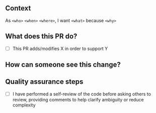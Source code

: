<!-- NOTE: Please delete items that aren't relevant for this pull request -->

## Context

As `<who>` `<when>` `<where>`, I want `<what>` because `<why>`

<!--
- Examples: 
- As a platform engineering repository I want to include a PR template to make review streamlined and provide accountability
- As a cloud solution architect I want to add a CI/CD template so that others can more easily stand up CI/CD 
-->

## What does this PR do?

- [ ] This PR adds/modifies X in order to support Y

## How can someone see this change?

<!--
- What is changed? How can someone run the code or test? How can it be observed?
- LOOM VIDEOS ARE GREAT! 
-->

## Quality assurance steps

- [ ] I have performed a self-review of the code before asking others to review, providing comments to help clarify ambiguity or reduce complexity
